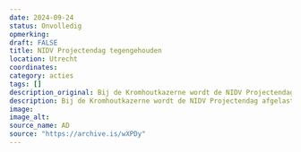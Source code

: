 ```yaml
---
date: 2024-09-24
status: Onvolledig
opmerking: 
draft: FALSE
title: NIDV Projectendag tegengehouden
location: Utrecht
coordinates: 
category: acties
tags: []
description_original: Bij de Kromhoutkazerne wordt de NIDV Projectendag afgelast nadat demonstranten zich vastketenen aan de hekken, zodat bezoekers niet naar binnen kunnen.
description: Bij de Kromhoutkazerne wordt de NIDV Projectendag afgelast nadat demonstranten zich vastketenen aan de hekken, zodat bezoekers niet naar binnen kunnen.
image: 
image_alt: 
source_name: AD
source: "https://archive.is/wXPDy"
---
```

